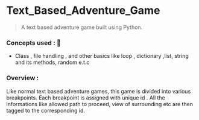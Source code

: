 # Text_Based_Adventure_Game

  > A text based adventure game built using Python.

### Concepts used : :pencil:
  - Class , file handling , and other basics like loop , dictionary ,list, string and its methods, random e.t.c
  
### Overview : 
  Like normal text based adventure games, this game is divided into various breakpoints. Each breakpoint is assigned with unique id . All the informations like allowed path to proceed, view of surrounding etc are then tagged to the corresponding id.  
